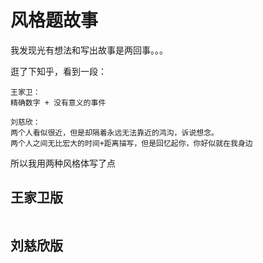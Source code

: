 # 风格题故事

我发现光有想法和写出故事是两回事。。。

逛了下知乎，看到一段：
```
王家卫：
精确数字 + 没有意义的事件

刘慈欣：
两个人看似很近，但是却隔着永远无法靠近的鸿沟，诉说想念。
两个人之间无比宏大的时间+距离描写，但是回忆起你，你好似就在我身边
```
所以我用两种风格体写了点

## 王家卫版
```
```

## 刘慈欣版
```
```